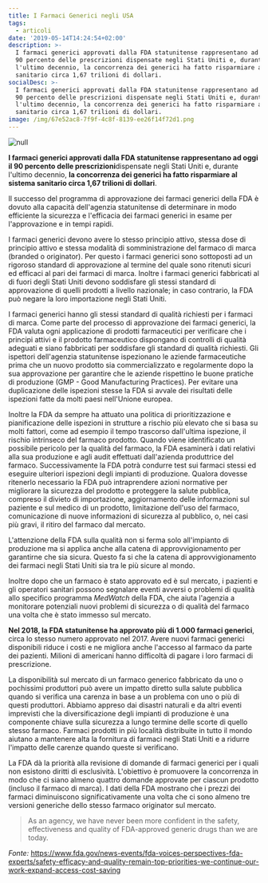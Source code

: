 ```yaml
---
title: I Farmaci Generici negli USA
tags:
  - articoli
date: '2019-05-14T14:24:54+02:00'
description: >-
  I farmaci generici approvati dalla FDA statunitense rappresentano ad oggi il
  90 percento delle prescrizioni dispensate negli Stati Uniti e, durante
  l'ultimo decennio, la concorrenza dei generici ha fatto risparmiare al sistema
  sanitario circa 1,67 trilioni di dollari. 
socialDesc: >-
  I farmaci generici approvati dalla FDA statunitense rappresentano ad oggi il
  90 percento delle prescrizioni dispensate negli Stati Uniti e, durante
  l'ultimo decennio, la concorrenza dei generici ha fatto risparmiare al sistema
  sanitario circa 1,67 trilioni di dollari. 
image: /img/67e52ac8-7f9f-4c8f-8139-ee26f14f72d1.png
---
```

![null](/img/67e52ac8-7f9f-4c8f-8139-ee26f14f72d1.png)

**I farmaci generici approvati dalla FDA statunitense rappresentano ad oggi il 90 percento delle prescrizioni**dispensate negli Stati Uniti e, durante l'ultimo decennio, **la concorrenza dei generici ha fatto risparmiare al sistema sanitario circa 1,67 trilioni di dollari**. 

Il successo del programma di approvazione dei farmaci generici della FDA è dovuto alla capacità dell'agenzia statunitense di determinare in modo efficiente la sicurezza e l'efficacia dei farmaci generici in esame per l'approvazione e in tempi rapidi. 

I farmaci generici devono avere lo stesso principio attivo, stessa dose di principio attivo e stessa modalità di somministrazione del farmaco di marca (branded o originator). Per questo i farmaci generici sono sottoposti ad un rigoroso standard di approvazione al termine del quale sono ritenuti sicuri ed efficaci al pari dei farmaci di marca. Inoltre i farmaci generici fabbricati al di fuori degli Stati Uniti devono soddisfare gli stessi standard di approvazione di quelli prodotti a livello nazionale; in caso contrario, la FDA può negare la loro importazione negli Stati Uniti. 

I farmaci generici hanno gli stessi standard di qualità richiesti per i farmaci di marca. Come parte del processo di approvazione dei farmaci generici, la FDA valuta ogni applicazione di prodotti farmaceutici per verificare che i principi attivi e il prodotto farmaceutico dispongano di controlli di qualità adeguati e siano fabbricati per soddisfare gli standard di qualità richiesti. Gli ispettori dell'agenzia statunitense ispezionano le aziende farmaceutiche prima che un nuovo prodotto sia commercializzato e regolarmente dopo la sua approvazione per garantire che le aziende rispettino le buone pratiche di produzione (GMP - Good Manufacturing Practices). Per evitare una duplicazione delle ispezioni stesse la FDA si avvale dei risultati delle ispezioni fatte da molti paesi nell'Unione europea.

Inoltre la FDA da sempre ha attuato una politica di prioritizzazione e pianificazione delle ispezioni in strutture a rischio più elevato che si basa su molti fattori, come ad esempio il tempo trascorso dall'ultima ispezione, il rischio intrinseco del farmaco prodotto. Quando viene identificato un possibile pericolo per la qualità del farmaco, la FDA esaminerà i dati relativi alla sua produzione e agli audit effettuati dall'azienda produttrice del farmaco. Successivamente la FDA potrà condurre test sui farmaci stessi ed eseguire ulteriori ispezioni degli impianti di produzione. Qualora dovesse ritenerlo necessario la FDA può intraprendere azioni normative per migliorare la sicurezza del prodotto e proteggere la salute pubblica, compreso il divieto di importazione, aggiornamento delle informazioni sul paziente e sul medico di un prodotto, limitazione dell'uso del farmaco, comunicazione di nuove informazioni di sicurezza al pubblico, o, nei casi più gravi, il ritiro del farmaco dal mercato.

L'attenzione della FDA sulla qualità non si ferma solo all'impianto di produzione ma si applica anche alla catena di approvvigionamento per garantirne che sia sicura. Questo fa si che la catena di approvvigionamento dei farmaci negli Stati Uniti sia tra le più sicure al mondo.

Inoltre dopo che un farmaco è stato approvato ed è sul mercato, i pazienti e gli operatori sanitari possono segnalare eventi avversi o problemi di qualità allo specifico programma _MedWatch_ della FDA, che aiuta l'agenzia a monitorare potenziali nuovi problemi di sicurezza o di qualità del farmaco una volta che è stato immesso sul mercato. 

**Nel 2018, la FDA statunitense ha approvato più di 1.000 farmaci generici**, circa lo stesso numero approvato nel 2017. Avere nuovi farmaci generici disponibili riduce i costi e ne migliora anche l'accesso al farmaco da parte dei pazienti. Milioni di americani hanno difficoltà di pagare i loro farmaci di prescrizione.

La disponibilità sul mercato di un farmaco generico fabbricato da uno o pochissimi produttori può avere un impatto diretto sulla salute pubblica quando si verifica una carenza in base a un problema con uno o più di questi produttori. Abbiamo appreso dai disastri naturali e da altri eventi imprevisti che la diversificazione degli impianti di produzione è una componente chiave sulla sicurezza a lungo termine delle scorte di quello stesso farmaco. Farmaci prodotti in più località distribuite in tutto il mondo aiutano a mantenere alta la fornitura di farmaci negli Stati Uniti e a ridurre l'impatto delle carenze quando queste si verificano.

La FDA dà la priorità alla revisione di domande di farmaci generici per i quali non esistono diritti di esclusività. L'obiettivo è promuovere la concorrenza in modo che ci siano almeno quattro domande approvate per ciascun prodotto (incluso il farmaco di marca). I dati della FDA mostrano che i prezzi dei farmaci diminuiscono significativamente una volta che ci sono almeno tre versioni generiche dello stesso farmaco originator sul mercato. 

> As an agency, we have never been more confident in the safety, effectiveness and quality of FDA-approved generic drugs than we are today. 

_Fonte:_ https://www.fda.gov/news-events/fda-voices-perspectives-fda-experts/safety-efficacy-and-quality-remain-top-priorities-we-continue-our-work-expand-access-cost-saving

